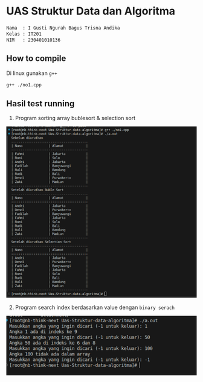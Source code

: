 # UAS Struktur Data dan Algoritma

```
Nama  : I Gusti Ngurah Bagus Trisna Andika
Kelas : IT201
NIM   : 230401010136
```

## How to compile

Di linux gunakan `g++`

```sh
g++ ./no1.cpp
```

## Hasil test running

1. Program sorting array bublesort & selection sort

![](./attachment/result-no1.png)

2. Program search index berdasarkan value dengan `binary serach`

![](./attachment/result-no2.png)